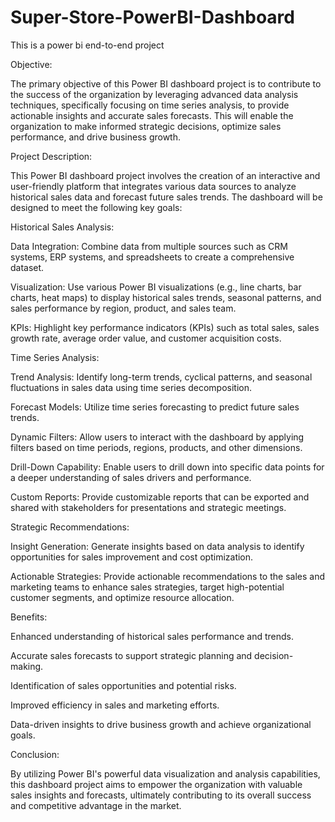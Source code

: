 # Super-Store-PowerBI-Dashboard
This is a power bi end-to-end project

Objective:

The primary objective of this Power BI dashboard project is to contribute to the success of the organization by leveraging advanced data analysis techniques, specifically focusing on time series analysis, to provide actionable insights and accurate sales forecasts. This will enable the organization to make informed strategic decisions, optimize sales performance, and drive business growth.


Project Description:

This Power BI dashboard project involves the creation of an interactive and user-friendly platform that integrates various data sources to analyze historical sales data and forecast future sales trends. The dashboard will be designed to meet the following key goals:


Historical Sales Analysis:

Data Integration: Combine data from multiple sources such as CRM systems, ERP systems, and spreadsheets to create a comprehensive dataset.

Visualization: Use various Power BI visualizations (e.g., line charts, bar charts, heat maps) to display historical sales trends, seasonal patterns, and sales performance by region, product, and sales team.

KPIs: Highlight key performance indicators (KPIs) such as total sales, sales growth rate, average order value, and customer acquisition costs.


Time Series Analysis:

Trend Analysis: Identify long-term trends, cyclical patterns, and seasonal fluctuations in sales data using time series decomposition.

Forecast Models: Utilize time series forecasting to predict future sales trends.

Dynamic Filters: Allow users to interact with the dashboard by applying filters based on time periods, regions, products, and other dimensions.

Drill-Down Capability: Enable users to drill down into specific data points for a deeper understanding of sales drivers and performance.

Custom Reports: Provide customizable reports that can be exported and shared with stakeholders for presentations and strategic meetings.


Strategic Recommendations:

Insight Generation: Generate insights based on data analysis to identify opportunities for sales improvement and cost optimization.

Actionable Strategies: Provide actionable recommendations to the sales and marketing teams to enhance sales strategies, target high-potential customer segments, and optimize resource allocation.


Benefits:

Enhanced understanding of historical sales performance and trends.

Accurate sales forecasts to support strategic planning and decision-making.

Identification of sales opportunities and potential risks.

Improved efficiency in sales and marketing efforts.

Data-driven insights to drive business growth and achieve organizational goals.


Conclusion:

By utilizing Power BI's powerful data visualization and analysis capabilities, this dashboard project aims to empower the organization with valuable sales insights and forecasts, ultimately contributing to its overall success and competitive advantage in the market.

